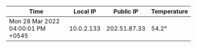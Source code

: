 | Time     | Local IP | Public IP | Temperature |
| ----------- | ----------- | ----------- | ----------- |
| Mon 28 Mar 2022 04:00:01 PM +0545      | 10.0.2.133     | 202.51.87.33  | 54.2° |
